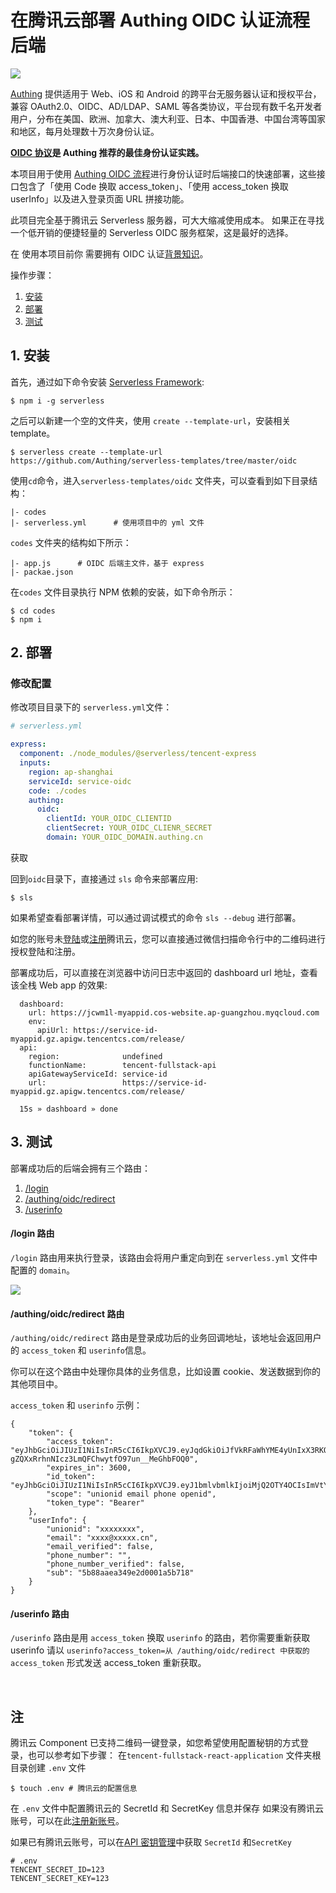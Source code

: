 # 在腾讯云部署 Authing OIDC 认证流程后端

![](https://cdn.authing.cn/blog/20200221190154.png)

[Authing](https://authing.cn) 提供适用于 Web、iOS 和 Android 的跨平台无服务器认证和授权平台，兼容 OAuth2.0、OIDC、AD/LDAP、SAML 等各类协议，平台现有数千名开发者用户，分布在美国、欧洲、加拿大、澳大利亚、日本、中国香港、中国台湾等国家和地区，每月处理数十万次身份认证。

**[OIDC 协议](https://docs.authing.cn/authing/advanced/oidc/understand-oidc)是 Authing 推荐的最佳身份认证实践。**

本项目用于使用 [Authing OIDC 流程](https://docs.authing.cn/authing/advanced/oidc/oidc-authorization)进行身份认证时后端接口的快速部署，这些接口包含了「使用 Code 换取  access_token」、「使用 access_token 换取 userInfo」以及进入登录页面 URL 拼接功能。

此项目完全基于腾讯云 Serverless 服务器，可大大缩减使用成本。 如果正在寻找一个低开销的便捷轻量的 Serverless OIDC 服务框架，这是最好的选择。

在 使用本项目前你 需要拥有 OIDC 认证[背景知识](https://docs.authing.cn/authing/advanced/oidc/understand-oidc)。

操作步骤：

1. [安装](#1-安装)
2. [部署](#2-部署)
3. [测试](#3-测试)

## 1. 安装

首先，通过如下命令安装 [Serverless Framework](https://www.github.com/serverless/serverless):

```console
$ npm i -g serverless
```

之后可以新建一个空的文件夹，使用 `create --template-url`，安装相关 template。

```console
$ serverless create --template-url https://github.com/Authing/serverless-templates/tree/master/oidc
```

使用`cd`命令，进入`serverless-templates/oidc` 文件夹，可以查看到如下目录结构：

```
|- codes
|- serverless.yml      # 使用项目中的 yml 文件
```

`codes` 文件夹的结构如下所示：

```
|- app.js      # OIDC 后端主文件，基于 express 
|- packae.json
```

在`codes` 文件目录执行 NPM 依赖的安装，如下命令所示：

```console
$ cd codes
$ npm i
```

## 2. 部署

### 修改配置

修改项目目录下的 `serverless.yml`文件：

```yaml
# serverless.yml

express:
  component: ./node_modules/@serverless/tencent-express
  inputs:
    region: ap-shanghai
    serviceId: service-oidc
    code: ./codes
    authing:
      oidc:
        clientId: YOUR_OIDC_CLIENTID
        clientSecret: YOUR_OIDC_CLIENR_SECRET
        domain: YOUR_OIDC_DOMAIN.authing.cn
```

获取

回到`oidc`目录下，直接通过 `sls` 命令来部署应用:

```console
$ sls
```

如果希望查看部署详情，可以通过调试模式的命令 `sls --debug` 进行部署。

如您的账号未[登陆](https://cloud.tencent.com/login)或[注册](https://cloud.tencent.com/register)腾讯云，您可以直接通过微信扫描命令行中的二维码进行授权登陆和注册。

部署成功后，可以直接在浏览器中访问日志中返回的 dashboard url 地址，查看该全栈 Web app 的效果:

```
  dashboard:
    url: https://jcwm1l-myappid.cos-website.ap-guangzhou.myqcloud.com
    env:
      apiUrl: https://service-id-myappid.gz.apigw.tencentcs.com/release/
  api:
    region:              undefined
    functionName:        tencent-fullstack-api
    apiGatewayServiceId: service-id
    url:                 https://service-id-myappid.gz.apigw.tencentcs.com/release/

  15s » dashboard » done
```

## 3. 测试

部署成功后的后端会拥有三个路由：

1. [/login](#/login-路由)
2. [/authing/oidc/redirect](#/authing/oidc/redirect-路由)
3. [/userinfo](#/userinfo-路由)

#### /login 路由

`/login` 路由用来执行登录，该路由会将用户重定向到在 `serverless.yml` 文件中配置的 `domain`。

![](https://cdn.authing.cn/blog/20200221191659.png)

#### /authing/oidc/redirect 路由

`/authing/oidc/redirect` 路由是登录成功后的业务回调地址，该地址会返回用户的 `access_token` 和 `userinfo`信息。

你可以在这个路由中处理你具体的业务信息，比如设置 cookie、发送数据到你的其他项目中。

`access_token` 和 `userinfo` 示例：

```
{
	"token": {
		"access_token": "eyJhbGciOiJIUzI1NiIsInR5cCI6IkpXVCJ9.eyJqdGkiOiJfVkRFaWhYME4yUnIxX3RKQ1Z1UTciLCJzdWIiOiI1Yjg4YWFlYTM0OWUyZDAwMDFhNWI3MTgiLCJpc3MiOiJodHRwczovL29hdXRoLmF1dGhpbmcuY24vb2F1dGgvb2lkYyIsImlhdCI6MTU4MjI4NDA3MSwiZXhwIjoxNTgyMjg3NjcxLCJzY29wZSI6InVuaW9uaWQgZW1haWwgcGhvbmUgb3BlbmlkIiwiYXVkIjoiNWU0ZWJlMjVmYTkyMThmMDU5ODQ0MTc0In0.b5-gZQXxRrhnNIcz3LmQFChwytfO97un__MeGhbFOQ0",
		"expires_in": 3600,
		"id_token": "eyJhbGciOiJIUzI1NiIsInR5cCI6IkpXVCJ9.eyJ1bmlvbmlkIjoiMjQ2OTY4OCIsImVtYWlsIjoieGlleWFuZ0Bkb2RvcmEuY24iLCJlbWFpbF92ZXJpZmllZCI6ZmFsc2UsInBob25lX251bWJlciI6IiIsInBob25lX251bWJlcl92ZXJpZmllZCI6ZmFsc2UsInN1YiI6IjViODhhYWVhMzQ5ZTJkMDAwMWE1YjcxOCIsImF1dGhfdGltZSI6MTU4MjI4NDA3MSwiYXRfaGFzaCI6IkR4b3haa2pOWEhGZi04M0lGQkxsQWciLCJzaWQiOiI0ZjI1OTE3Yi1jMTIxLTQzYjctYjI5MC1lYzgzY2Q3ZjA1ZTYiLCJhdWQiOiI1ZTRlYmUyNWZhOTIxOGYwNTk4NDQxNzQiLCJleHAiOjE1ODIyODc2NzEsImlhdCI6MTU4MjI4NDA3MSwiaXNzIjoiaHR0cHM6Ly9vYXV0aC5hdXRoaW5nLmNuL29hdXRoL29pZGMifQ.W5xip0pzxLiUhTlGlvvhm4NkClLotgKBEgXMSRA8qKk",
		"scope": "unionid email phone openid",
		"token_type": "Bearer"
	},
	"userInfo": {
		"unionid": "xxxxxxxx",
		"email": "xxxx@xxxxx.cn",
		"email_verified": false,
		"phone_number": "",
		"phone_number_verified": false,
		"sub": "5b88aaea349e2d0001a5b718"
	}
}
```

#### /userinfo 路由

`/userinfo` 路由是用 `access_token` 换取 `userinfo` 的路由，若你需要重新获取 userinfo 请以 `userinfo?access_token=从 /authing/oidc/redirect 中获取的 access_token` 形式发送 access_token 重新获取。

&nbsp;

## 注

腾讯云 Component 已支持二维码一键登录，如您希望使用配置秘钥的方式登录，也可以参考如下步骤：
   在`tencent-fullstack-react-application` 文件夹根目录创建 `.env` 文件

```console
$ touch .env # 腾讯云的配置信息
```

在 `.env` 文件中配置腾讯云的 SecretId 和 SecretKey 信息并保存
如果没有腾讯云账号，可以在此[注册新账号](https://cloud.tencent.com/register)。

如果已有腾讯云账号，可以在[API 密钥管理](https://console.cloud.tencent.com/cam/capi)中获取 `SecretId` 和`SecretKey`

```
# .env
TENCENT_SECRET_ID=123
TENCENT_SECRET_KEY=123
```